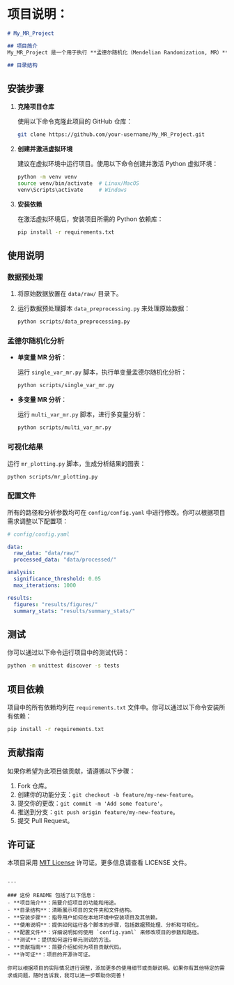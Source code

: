 # 项目说明：

```markdown
# My_MR_Project

## 项目简介
My_MR_Project 是一个用于执行 **孟德尔随机化（Mendelian Randomization, MR）** 分析的项目，旨在通过遗传变异来推断暴露因素与结果之间的因果关系。本项目包含了数据预处理、单变量和多变量 MR 分析等功能。

## 目录结构

```
## 安装步骤

1. **克隆项目仓库**

   使用以下命令克隆此项目的 GitHub 仓库：

   ```bash
   git clone https://github.com/your-username/My_MR_Project.git

2. **创建并激活虚拟环境**

   建议在虚拟环境中运行项目。使用以下命令创建并激活 Python 虚拟环境：

   ```bash
   python -m venv venv
   source venv/bin/activate  # Linux/MacOS
   venv\Scripts\activate     # Windows
   ```

3. **安装依赖**

   在激活虚拟环境后，安装项目所需的 Python 依赖库：

   ```bash
   pip install -r requirements.txt
   ```

## 使用说明

### 数据预处理

1. 将原始数据放置在 `data/raw/` 目录下。
2. 运行数据预处理脚本 `data_preprocessing.py` 来处理原始数据：

   ```bash
   python scripts/data_preprocessing.py
   ```

### 孟德尔随机化分析

- **单变量 MR 分析**：
  
  运行 `single_var_mr.py` 脚本，执行单变量孟德尔随机化分析：
  
  ```bash
  python scripts/single_var_mr.py
  ```

- **多变量 MR 分析**：
  
  运行 `multi_var_mr.py` 脚本，进行多变量分析：
  
  ```bash
  python scripts/multi_var_mr.py
  ```

### 可视化结果

运行 `mr_plotting.py` 脚本，生成分析结果的图表：

```bash
python scripts/mr_plotting.py
```

### 配置文件

所有的路径和分析参数均可在 `config/config.yaml` 中进行修改。你可以根据项目需求调整以下配置项：

```yaml
# config/config.yaml

data:
  raw_data: "data/raw/"
  processed_data: "data/processed/"

analysis:
  significance_threshold: 0.05
  max_iterations: 1000

results:
  figures: "results/figures/"
  summary_stats: "results/summary_stats/"
```

## 测试

你可以通过以下命令运行项目中的测试代码：

```bash
python -m unittest discover -s tests
```

## 项目依赖

项目中的所有依赖均列在 `requirements.txt` 文件中。你可以通过以下命令安装所有依赖：

```bash
pip install -r requirements.txt
```

## 贡献指南

如果你希望为此项目做贡献，请遵循以下步骤：

1. Fork 仓库。
2. 创建你的功能分支：`git checkout -b feature/my-new-feature`。
3. 提交你的更改：`git commit -m 'Add some feature'`。
4. 推送到分支：`git push origin feature/my-new-feature`。
5. 提交 Pull Request。

## 许可证

本项目采用 [MIT License](https://opensource.org/licenses/MIT) 许可证。更多信息请查看 LICENSE 文件。
```

---

### 这份 README 包括了以下信息：
- **项目简介**：简要介绍项目的功能和用途。
- **目录结构**：清晰展示项目的文件夹和文件结构。
- **安装步骤**：指导用户如何在本地环境中安装项目及其依赖。
- **使用说明**：提供如何运行各个脚本的步骤，包括数据预处理、分析和可视化。
- **配置文件**：详细说明如何使用 `config.yaml` 来修改项目的参数和路径。
- **测试**：提供如何运行单元测试的方法。
- **贡献指南**：简要介绍如何为项目贡献代码。
- **许可证**：项目的开源许可证。

你可以根据项目的实际情况进行调整，添加更多的使用细节或贡献说明。如果你有其他特定的需求或问题，随时告诉我，我可以进一步帮助你完善！